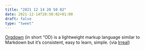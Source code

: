 ```yaml
---
title: "2021 12 14 20 50 02"
date: 2021-12-14T20:50:02+01:00
draft: false
type: "tweet"
---
```

[Orgdown](https://gitlab.com/publicvoit/orgdown) (in short “OD) is a lightweight markup language similar to Markdown but it’s consistent, easy to learn, simple. (via [Irreal](https://irreal.org/blog/?p=10153))
